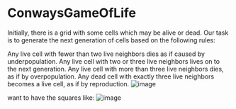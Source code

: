 # ConwaysGameOfLife
Initially, there is a grid with some cells which may be alive or dead. Our task is to generate the next generation of cells based on the following rules: 

Any live cell with fewer than two live neighbors dies as if caused by underpopulation.
Any live cell with two or three live neighbors lives on to the next generation.
Any live cell with more than three live neighbors dies, as if by overpopulation.
Any dead cell with exactly three live neighbors becomes a live cell, as if by reproduction.
![image](https://github.com/Jaron-Wilson/ConwaysGameOfLife/assets/78304954/b84569c6-6eb8-4ee1-a856-dbecf11fbcef)

want to have the squares like:
![image](https://github.com/Jaron-Wilson/ConwaysGameOfLife/assets/78304954/2cab7a1e-3a1e-496e-8fcb-317386411016)

